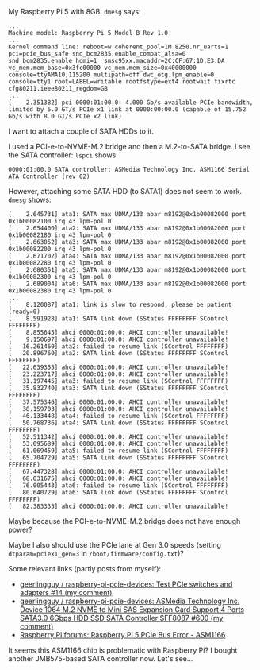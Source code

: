 My Raspberry Pi 5 with 8GB:
`dmesg` says:
```
...
Machine model: Raspberry Pi 5 Model B Rev 1.0
...
Kernel command line: reboot=w coherent_pool=1M 8250.nr_uarts=1 pci=pcie_bus_safe snd_bcm2835.enable_compat_alsa=0 snd_bcm2835.enable_hdmi=1  smsc95xx.macaddr=2C:CF:67:1D:E3:DA vc_mem.mem_base=0x3fc00000 vc_mem.mem_size=0x40000000  console=ttyAMA10,115200 multipath=off dwc_otg.lpm_enable=0 console=tty1 root=LABEL=writable rootfstype=ext4 rootwait fixrtc cfg80211.ieee80211_regdom=GB
...
[    2.351382] pci 0000:01:00.0: 4.000 Gb/s available PCIe bandwidth, limited by 5.0 GT/s PCIe x1 link at 0000:00:00.0 (capable of 15.752 Gb/s with 8.0 GT/s PCIe x2 link)

```

I want to attach a couple of SATA HDDs to it.

I used a PCI-e-to-NVME-M.2 bridge and then a M.2-to-SATA bridge.
I see the SATA controller:
`lspci` shows:
```
0000:01:00.0 SATA controller: ASMedia Technology Inc. ASM1166 Serial ATA Controller (rev 02)
```
However, attaching some SATA HDD (to SATA1) does not seem to work.
`dmesg` shows:
```
[    2.645731] ata1: SATA max UDMA/133 abar m8192@0x1b00082000 port 0x1b00082100 irq 43 lpm-pol 0
[    2.654400] ata2: SATA max UDMA/133 abar m8192@0x1b00082000 port 0x1b00082180 irq 43 lpm-pol 0
[    2.663052] ata3: SATA max UDMA/133 abar m8192@0x1b00082000 port 0x1b00082200 irq 43 lpm-pol 0
[    2.671702] ata4: SATA max UDMA/133 abar m8192@0x1b00082000 port 0x1b00082280 irq 43 lpm-pol 0
[    2.680351] ata5: SATA max UDMA/133 abar m8192@0x1b00082000 port 0x1b00082300 irq 43 lpm-pol 0
[    2.689004] ata6: SATA max UDMA/133 abar m8192@0x1b00082000 port 0x1b00082380 irq 43 lpm-pol 0
...
[    8.120087] ata1: link is slow to respond, please be patient (ready=0)
[    8.591928] ata1: SATA link down (SStatus FFFFFFFF SControl FFFFFFFF)
[    8.855645] ahci 0000:01:00.0: AHCI controller unavailable!
[    9.150697] ahci 0000:01:00.0: AHCI controller unavailable!
[   16.261460] ata2: failed to resume link (SControl FFFFFFFF)
[   20.896760] ata2: SATA link down (SStatus FFFFFFFF SControl FFFFFFFF)
[   22.639355] ahci 0000:01:00.0: AHCI controller unavailable!
[   23.223717] ahci 0000:01:00.0: AHCI controller unavailable!
[   31.197445] ata3: failed to resume link (SControl FFFFFFFF)
[   35.832740] ata3: SATA link down (SStatus FFFFFFFF SControl FFFFFFFF)
[   37.575346] ahci 0000:01:00.0: AHCI controller unavailable!
[   38.159703] ahci 0000:01:00.0: AHCI controller unavailable!
[   46.133448] ata4: failed to resume link (SControl FFFFFFFF)
[   50.768736] ata4: SATA link down (SStatus FFFFFFFF SControl FFFFFFFF)
[   52.511342] ahci 0000:01:00.0: AHCI controller unavailable!
[   53.095689] ahci 0000:01:00.0: AHCI controller unavailable!
[   61.069459] ata5: failed to resume link (SControl FFFFFFFF)
[   65.704729] ata5: SATA link down (SStatus FFFFFFFF SControl FFFFFFFF)
[   67.447328] ahci 0000:01:00.0: AHCI controller unavailable!
[   68.031675] ahci 0000:01:00.0: AHCI controller unavailable!
[   76.005443] ata6: failed to resume link (SControl FFFFFFFF)
[   80.640729] ata6: SATA link down (SStatus FFFFFFFF SControl FFFFFFFF)
[   82.383335] ahci 0000:01:00.0: AHCI controller unavailable!
```
Maybe because the PCI-e-to-NVME-M.2 bridge does not have enough power?

Maybe I also should use the PCIe lane at Gen 3.0 speeds (setting `dtparam=pciex1_gen=3` in `/boot/firmware/config.txt`)?

Some relevant links (partly posts from myself):
* [geerlingguy / raspberry-pi-pcie-devices: Test PCIe switches and adapters #14 (my comment)](https://github.com/geerlingguy/raspberry-pi-pcie-devices/issues/14#issuecomment-2141448525)
* [geerlingguy / raspberry-pi-pcie-devices: ASMedia Technology Inc. Device 1064 M.2 NVME to Mini SAS Expansion Card Support 4 Ports SATA3.0 6Gbps HDD SSD SATA Controller SFF8087 #600 (my comment)](https://github.com/geerlingguy/raspberry-pi-pcie-devices/issues/600#issuecomment-2143579129)
* [Raspberry Pi forums: Raspberry Pi 5 PCIe Bus Error - ASM1166](https://forums.raspberrypi.com/viewtopic.php?t=363682)

It seems this ASM1166 chip is problematic with Raspberry Pi?
I bought another JMB575-based SATA controller now. Let's see...
